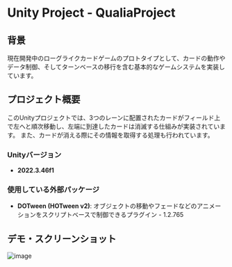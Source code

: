 # Unity Project - QualiaProject

## 背景
現在開発中のローグライクカードゲームのプロトタイプとして、カードの動作やデータ制御、そしてターンベースの移行を含む基本的なゲームシステムを実装しています。

## プロジェクト概要
このUnityプロジェクトでは、3つのレーンに配置されたカードがフィールド上で左へと順次移動し、左端に到達したカードは消滅する仕組みが実装されています。
また、カードが消える際にその情報を取得する処理も行われています。

### Unityバージョン
- **2022.3.46f1**

### 使用している外部パッケージ
- **DOTween (HOTween v2)**: オブジェクトの移動やフェードなどのアニメーションをスクリプトベースで制御できるプラグイン - 1.2.765

## デモ・スクリーンショット
![image](https://github.com/user-attachments/assets/d701713e-1d51-472a-ab38-061bf0512367)
